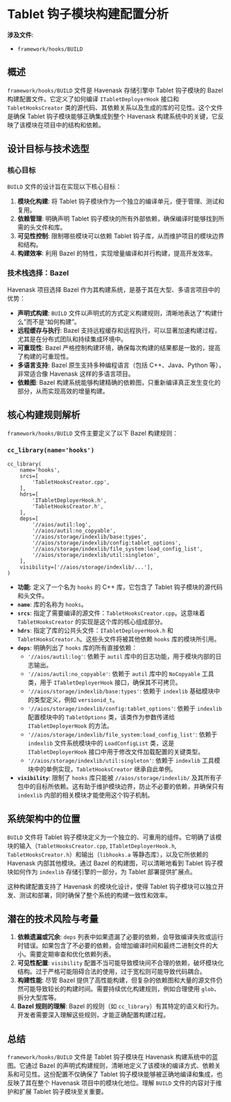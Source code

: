 # Tablet 钩子模块构建配置分析

**涉及文件**:
- `framework/hooks/BUILD`

## 概述

`framework/hooks/BUILD` 文件是 Havenask 存储引擎中 Tablet 钩子模块的 Bazel 构建配置文件。它定义了如何编译 `ITabletDeployerHook` 接口和 `TabletHooksCreator` 类的源代码、其依赖关系以及生成的库的可见性。这个文件是确保 Tablet 钩子模块能够正确集成到整个 Havenask 构建系统中的关键，它反映了该模块在项目中的结构和依赖。

## 设计目标与技术选型

### 核心目标

`BUILD` 文件的设计旨在实现以下核心目标：

1.  **模块化构建**: 将 Tablet 钩子模块作为一个独立的编译单元，便于管理、测试和复用。
2.  **依赖管理**: 明确声明 Tablet 钩子模块的所有外部依赖，确保编译时能够找到所需的头文件和库。
3.  **可见性控制**: 限制哪些模块可以依赖 Tablet 钩子库，从而维护项目的模块边界和结构。
4.  **构建效率**: 利用 Bazel 的特性，实现增量编译和并行构建，提高开发效率。

### 技术栈选择：Bazel

Havenask 项目选择 Bazel 作为其构建系统，是基于其在大型、多语言项目中的优势：

*   **声明式构建**: `BUILD` 文件以声明式的方式定义构建规则，清晰地表达了“构建什么”而不是“如何构建”。
*   **远程缓存与执行**: Bazel 支持远程缓存和远程执行，可以显著加速构建过程，尤其是在分布式团队和持续集成环境中。
*   **可重现性**: Bazel 严格控制构建环境，确保每次构建的结果都是一致的，提高了构建的可重现性。
*   **多语言支持**: Bazel 原生支持多种编程语言（包括 C++、Java、Python 等），非常适合像 Havenask 这样的多语言项目。
*   **依赖图**: Bazel 构建系统能够构建精确的依赖图，只重新编译真正发生变化的部分，从而实现高效的增量构建。

## 核心构建规则解析

`framework/hooks/BUILD` 文件主要定义了以下 Bazel 构建规则：

### `cc_library(name='hooks')`

```bazel
cc_library(
    name='hooks',
    srcs=[
        'TabletHooksCreator.cpp',
    ],
    hdrs=[
        'ITabletDeployerHook.h',
        'TabletHooksCreator.h',
    ],
    deps=[
        '//aios/autil:log',
        '//aios/autil:no_copyable',
        '//aios/storage/indexlib/base:types',
        '//aios/storage/indexlib/config:tablet_options',
        '//aios/storage/indexlib/file_system:load_config_list',
        '//aios/storage/indexlib/util:singleton',
    ],
    visibility=['//aios/storage/indexlib/...'],
)
```

*   **功能**: 定义了一个名为 `hooks` 的 C++ 库，它包含了 Tablet 钩子模块的源代码和头文件。
*   **`name`**: 库的名称为 `hooks`。
*   **`srcs`**: 指定了需要编译的源文件：`TabletHooksCreator.cpp`。这意味着 `TabletHooksCreator` 的实现是这个库的核心组成部分。
*   **`hdrs`**: 指定了库的公共头文件：`ITabletDeployerHook.h` 和 `TabletHooksCreator.h`。这些头文件将被其他依赖 `hooks` 库的模块所引用。
*   **`deps`**: 明确列出了 `hooks` 库的所有直接依赖：
    *   `'//aios/autil:log'`: 依赖于 `autil` 库中的日志功能，用于模块内部的日志输出。
    *   `'//aios/autil:no_copyable'`: 依赖于 `autil` 库中的 `NoCopyable` 工具类，用于 `ITabletDeployerHook` 接口，确保其不可拷贝。
    *   `'//aios/storage/indexlib/base:types'`: 依赖于 `indexlib` 基础模块中的类型定义，例如 `versionid_t`。
    *   `'//aios/storage/indexlib/config:tablet_options'`: 依赖于 `indexlib` 配置模块中的 `TabletOptions` 类，该类作为参数传递给 `ITabletDeployerHook` 的方法。
    *   `'//aios/storage/indexlib/file_system:load_config_list'`: 依赖于 `indexlib` 文件系统模块中的 `LoadConfigList` 类，这是 `ITabletDeployerHook` 接口中用于修改文件加载配置的关键类型。
    *   `'//aios/storage/indexlib/util:singleton'`: 依赖于 `indexlib` 工具模块中的单例实现，`TabletHooksCreator` 继承自此单例。
*   **`visibility`**: 限制了 `hooks` 库只能被 `//aios/storage/indexlib/` 及其所有子包中的目标所依赖。这有助于维护模块边界，防止不必要的依赖，并确保只有 `indexlib` 内部的相关模块才能使用这个钩子机制。

## 系统架构中的位置

`BUILD` 文件将 Tablet 钩子模块定义为一个独立的、可重用的组件。它明确了该模块的输入（`TabletHooksCreator.cpp`, `ITabletDeployerHook.h`, `TabletHooksCreator.h`）和输出（`libhooks.a` 等静态库），以及它所依赖的 Havenask 内部其他模块。通过 Bazel 的构建图，可以清晰地看到 Tablet 钩子模块如何作为 `indexlib` 存储引擎的一部分，为 Tablet 部署提供扩展点。

这种构建配置支持了 Havenask 的模块化设计，使得 Tablet 钩子模块可以独立开发、测试和部署，同时确保了整个系统的构建一致性和效率。

## 潜在的技术风险与考量

1.  **依赖遗漏或冗余**: `deps` 列表中如果遗漏了必要的依赖，会导致编译失败或运行时错误。如果包含了不必要的依赖，会增加编译时间和最终二进制文件的大小。需要定期审查和优化依赖列表。
2.  **可见性配置**: `visibility` 配置不当可能导致模块间不合理的依赖，破坏模块化结构。过于严格可能阻碍合法的使用，过于宽松则可能导致代码耦合。
3.  **构建性能**: 尽管 Bazel 提供了高性能构建，但复杂的依赖图和大量的源文件仍然可能导致较长的构建时间。需要持续优化构建规则，例如合理使用 `glob`、拆分大型库等。
4.  **Bazel 规则的理解**: Bazel 的规则（如 `cc_library`）有其特定的语义和行为。开发者需要深入理解这些规则，才能正确配置构建过程。

## 总结

`framework/hooks/BUILD` 文件是 Tablet 钩子模块在 Havenask 构建系统中的蓝图。它通过 Bazel 的声明式构建规则，清晰地定义了该模块的编译方式、依赖关系和可见性。这份配置不仅确保了 Tablet 钩子模块能够被正确地编译和集成，也反映了其在整个 Havenask 项目中的模块化地位。理解 `BUILD` 文件的内容对于维护和扩展 Tablet 钩子模块至关重要。
